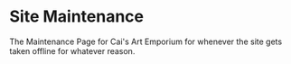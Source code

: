 # Site Maintenance
The Maintenance Page for Cai's Art Emporium for whenever the site gets taken offline for whatever reason.
